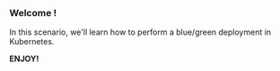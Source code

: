 
<br>

### Welcome !

In this scenario, we'll learn how to perform a blue/green deployment in Kubernetes.

**ENJOY!**

